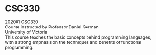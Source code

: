 # CSC330
202001 CSC330\
Course instructed by Professor Daniel German\
University of Victoria\
This course teaches the basic concepts behind programming languages, with a strong emphasis on the techniques and benefits of functional programming.
